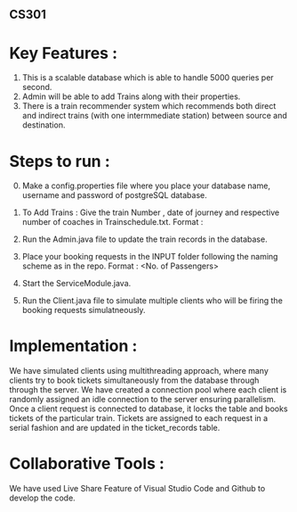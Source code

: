 ## CS301 

# Key Features :

1. This is a scalable database which is able to handle 5000 queries per second.
2. Admin will be able to add Trains along with their properties.
3. There is a train recommender system which recommends both direct and indirect trains (with one intermmediate station) between source and destination.


# Steps to run :

0. Make a config.properties file where you place your database name, username and password of postgreSQL database.

1. To Add Trains : Give the train Number , date of journey and respective number of coaches in Trainschedule.txt. 
   Format : <Train Number> <Date> <Number of AC Coaches> <Number of SL coaches> 

2. Run the Admin.java file to update the train records in the database.

3. Place your booking requests in the INPUT folder following the naming scheme as in the repo. 
   Format :  <No. of Passengers> <Name of Passengers> <Train Number> <Date> <AC or SL>

4. Start the ServiceModule.java. 

5. Run the Client.java file to simulate multiple clients who will be firing the booking requests simulatneously.



# Implementation :

We have simulated clients using multithreading approach, where many clients try to book tickets simultaneously from the database through through the server.
We have created a connection pool where each client is randomly assigned an idle connection to the server ensuring parallelism. Once a client request is connected to database, it locks the table and books tickets of the particular train. Tickets are assigned to each request in a serial fashion and are updated in the ticket_records table.

# Collaborative Tools :

We have used Live Share Feature of Visual Studio Code and Github to develop the code.




